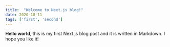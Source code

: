 ```yaml
---
title:  "Welcome to Next.js blog!"
date: 2020-10-11
tags: ['first', 'second']
---
```

**Hello world**, this is my first Next.js blog post and it is written in Markdown.
I hope you like it!
